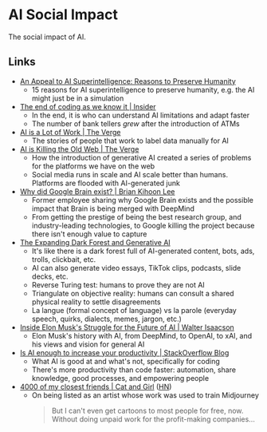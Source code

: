# AI Social Impact

The social impact of AI.

## Links

- [An Appeal to AI Superintelligence: Reasons to Preserve Humanity](https://www.lesswrong.com/posts/azRwPDbZfpadoL7WW/an-appeal-to-ai-superintelligence-reasons-to-preserve)
  - 15 reasons for AI superintelligence to preserve humanity, e.g. the AI might
    just be in a simulation
- [The end of coding as we know it | Insider](https://archive.ph/7XceZ)
  - In the end, it is who can understand AI limitations and adapt faster
  - The number of bank tellers _grew_ after the introduction of ATMs
- [AI is a Lot of Work | The Verge](https://www.theverge.com/features/23764584/)
  - The stories of people that work to label data manually for AI
- [AI is Killing the Old Web | The Verge](https://www.theverge.com/2023/6/26/23773914/)
  - How the introduction of generative AI created a series of problems for the
    platforms we have on the web
  - Social media runs in scale and AI scale better than humans. Platforms are
    flooded with AI-generated junk
- [Why did Google Brain exist? | Brian Kihoon Lee](https://www.moderndescartes.com/essays/why_brain/)
  - Former employee sharing why Google Brain exists and the possible impact that
    Brain is being merged with DeepMind
  - From getting the prestige of being the best research group, and
    industry-leading technologies, to Google killing the project because there
    isn't enough value to capture
- [The Expanding Dark Forest and Generative AI](https://maggieappleton.com/ai-dark-forest)
  - It's like there is a dark forest full of AI-generated content, bots, ads,
    trolls, clickbait, etc.
  - AI can also generate video essays, TikTok clips, podcasts, slide decks, etc.
  - Reverse Turing test: humans to prove they are not AI
  - Triangulate on objective reality: humans can consult a shared physical
    reality to settle disagreements
  - La langue (formal concept of language) vs la parole (everyday speech,
    quirks, dialects, memes, jargon, etc.)
- [Inside Elon Musk's Struggle for the Future of AI | Walter Isaacson](https://time.com/6310076/elon-musk-ai-walter-isaacson-biography/)
  - Elon Musk's history with AI, from DeepMind, to OpenAI, to xAI, and his views
    and vision for general AI
- [Is AI enough to increase your productivity | StackOverflow Blog](https://stackoverflow.blog/2023/10/16/is-ai-enough-to-increase-your-productivity/)
  - What AI is good at and what's not, specifically for coding
  - There's more productivity than code faster: automation, share knowledge,
    good processes, and empowering people
- [4000 of my closest friends | Cat and Girl](https://catandgirl.com/4000-of-my-closest-friends/)
  ([HN](https://news.ycombinator.com/item?id=39016395))
  - On being listed as an artist whose work was used to train Midjourney
    > But I can't even get cartoons to most people for free, now. Without doing
    > unpaid work for the profit-making companies...
